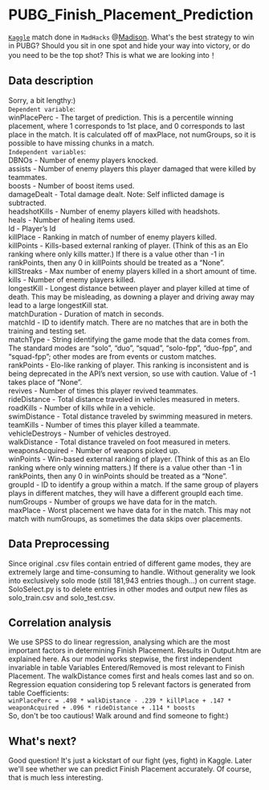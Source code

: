 # PUBG_Finish_Placement_Prediction
[`Kaggle`](https://www.kaggle.com/c/pubg-finish-placement-prediction) match done in `MadHacks` @[Madison](https://www.madhacks.io/). 
What's the best strategy to win in PUBG? Should you sit in one spot and hide your way into victory, or do you need to be the top shot? This is what we are looking into！

## Data description
Sorry, a bit lengthy:)
<br>`Dependent variable`:
<br>winPlacePerc - The target of prediction. This is a percentile winning placement, where 1 corresponds to 1st place, and 0 corresponds to last place in the match. It is calculated off of maxPlace, not numGroups, so it is possible to have missing chunks in a match.
<br>`Independent variables`:
<br>DBNOs - Number of enemy players knocked.
<br>assists - Number of enemy players this player damaged that were killed by teammates.
<br>boosts - Number of boost items used.
<br>damageDealt - Total damage dealt. Note: Self inflicted damage is subtracted.
<br>headshotKills - Number of enemy players killed with headshots.
<br>heals - Number of healing items used.
<br>Id - Player’s Id
<br>killPlace - Ranking in match of number of enemy players killed.
<br>killPoints - Kills-based external ranking of player. (Think of this as an Elo ranking where only kills matter.) If there is a value other than -1 in rankPoints, then any 0 in killPoints should be treated as a “None”.
<br>killStreaks - Max number of enemy players killed in a short amount of time.
<br>kills - Number of enemy players killed.
<br>longestKill - Longest distance between player and player killed at time of death. This may be misleading, as downing a player and driving away may lead to a large longestKill stat.
<br>matchDuration - Duration of match in seconds.
<br>matchId - ID to identify match. There are no matches that are in both the training and testing set.
<br>matchType - String identifying the game mode that the data comes from. The standard modes are “solo”, “duo”, “squad”, “solo-fpp”, “duo-fpp”, and “squad-fpp”; other modes are from events or custom matches.
<br>rankPoints - Elo-like ranking of player. This ranking is inconsistent and is being deprecated in the API’s next version, so use with caution. Value of -1 takes place of “None”.
<br>revives - Number of times this player revived teammates.
<br>rideDistance - Total distance traveled in vehicles measured in meters.
<br>roadKills - Number of kills while in a vehicle.
<br>swimDistance - Total distance traveled by swimming measured in meters.
<br>teamKills - Number of times this player killed a teammate.
<br>vehicleDestroys - Number of vehicles destroyed.
<br>walkDistance - Total distance traveled on foot measured in meters.
<br>weaponsAcquired - Number of weapons picked up.
<br>winPoints - Win-based external ranking of player. (Think of this as an Elo ranking where only winning matters.) If there is a value other than -1 in rankPoints, then any 0 in winPoints should be treated as a “None”.
<br>groupId - ID to identify a group within a match. If the same group of players plays in different matches, they will have a different groupId each time.
<br>numGroups - Number of groups we have data for in the match.
<br>maxPlace - Worst placement we have data for in the match. This may not match with numGroups, as sometimes the data skips over placements.

## Data Preprocessing
Since original .csv files contain entried of different game modes, they are extremely large and time-consuming to handle. Without generality we look into exclusively solo mode (still 181,943 entries though...) on current stage. SoloSelect.py is to delete entries in other modes and output new files as solo_train.csv and solo_test.csv.   

## Correlation analysis
We use SPSS to do linear regression, analysing which are the most important factors in determining Finish Placement.
Results in Output.htm are explained here. As our model works stepwise, the first independent invariable in table Variables Entered/Removed is most relevant to Finish Placement. The walkDistance comes first and heals comes last and so on. <br>Regression equation considering top 5 relevant factors is generated from table Coefficients: <br>`winPlacePerc = .498 * walkDistance - .239 * killPlace + .147 * weaponAcquired + .096 * rideDistance + .114 * boosts` <br>So, don't be too cautious! Walk around and find someone to fight:)

## What's next?
Good question! It's just a kickstart of our fight (yes, fight) in Kaggle. Later we'll see whether we can predict Finish Placement accurately. Of course, that is much less interesting. 
